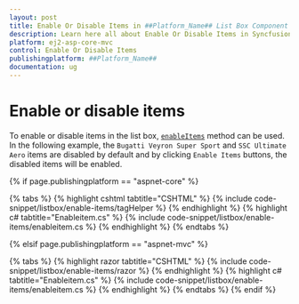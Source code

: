 ```yaml
---
layout: post
title: Enable Or Disable Items in ##Platform_Name## List Box Component
description: Learn here all about Enable Or Disable Items in Syncfusion ##Platform_Name## List Box component of Syncfusion Essential JS 2 and more.
platform: ej2-asp-core-mvc
control: Enable Or Disable Items
publishingplatform: ##Platform_Name##
documentation: ug
---
```



# Enable or disable items

To enable or disable items in the list box, [`enableItems`](https://help.syncfusion.com/cr/aspnetcore-js2/Syncfusion.EJ2~Syncfusion.EJ2.DropDowns.ListBox~EnableItems.html) method can be used. In the following example, the `Bugatti Veyron Super Sport` and `SSC Ultimate Aero` items are disabled by default and by clicking `Enable Items` buttons, the disabled items will be enabled.

{% if page.publishingplatform == "aspnet-core" %}

{% tabs %}
{% highlight cshtml tabtitle="CSHTML" %}
{% include code-snippet/listbox/enable-items/tagHelper %}
{% endhighlight %}
{% highlight c# tabtitle="Enableitem.cs" %}
{% include code-snippet/listbox/enable-items/enableitem.cs %}
{% endhighlight %}
{% endtabs %}

{% elsif page.publishingplatform == "aspnet-mvc" %}

{% tabs %}
{% highlight razor tabtitle="CSHTML" %}
{% include code-snippet/listbox/enable-items/razor %}
{% endhighlight %}
{% highlight c# tabtitle="Enableitem.cs" %}
{% include code-snippet/listbox/enable-items/enableitem.cs %}
{% endhighlight %}
{% endtabs %}
{% endif %}

